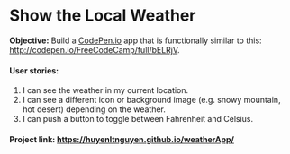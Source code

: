 # Show the Local Weather
**Objective:** Build a [CodePen.io](https://codepen.io/) app that is functionally similar to this: http://codepen.io/FreeCodeCamp/full/bELRjV.
#### User stories:
  1. I can see the weather in my current location.
  2. I can see a different icon or background image (e.g. snowy mountain, hot desert) depending on the weather.
  3.  I can push a button to toggle between Fahrenheit and Celsius.
#### Project link: https://huyenltnguyen.github.io/weatherApp/
